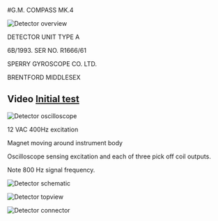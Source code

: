 #G.M. COMPASS MK.4

![Detector overview](./images/Detector_overview)

DETECTOR UNIT TYPE A

6B/1993. SER NO. R1666/61

SPERRY GYROSCOPE CO. LTD.

BRENTFORD MIDDLESEX

## Video [Initial test](https://youtube.com/shorts/zsVyMToEcKU)
![Detector oscilloscope](./images/Detector_oscilloscope)

12 VAC 400Hz excitation

Magnet moving around instrument body

Oscilloscope sensing excitation and each of three pick off coil outputs.

Note 800 Hz signal frequency.

![Detector schematic](./images/Detector_schematic)

![Detector topview](./images/Detector_topview)

![Detector connector](./images/Detector_connector)


